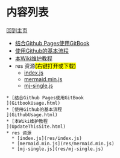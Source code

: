 
# 内容列表

[回到主页](https://charleechan.github.io/MyWiki)

* [结合Github Pages使用GitBook
](GitbookUsage.html)
* [使用Github的基本流程
](GithubUsage.html)
* [本Wiki维护教程
](UpdateThisSite.html)
* res 资源<mark>(右键打开或下载)</mark>
  * [index.js](res/index.js)
  * [mermaid.min.js](res/mermaid.min.js)
  * [mj-single.js](res/mj-single.js)


```mind:height=300,title=内容概要,color
* [结合Github Pages使用GitBook
](GitbookUsage.html)
* [使用Github的基本流程
](GithubUsage.html)
* [本Wiki维护教程
](UpdateThisSite.html)
* res 资源
  * [index.js](res/index.js)
  * [mermaid.min.js](res/mermaid.min.js)
  * [mj-single.js](res/mj-single.js)
```

